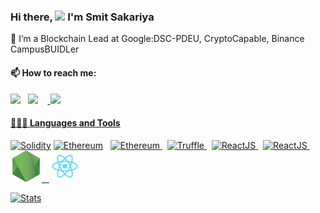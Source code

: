 ### Hi there,   <img src="https://github.com/sciencepal/sciencepal/blob/master/assets/Hi.gif" width="29px"> I'm Smit Sakariya
<!-- [![Visits Badge](https://badges.pufler.dev/visits/smit-1923/smit-1923)](https://badges.pufler.dev/visits/smit-1923/smit-1923) -->


 
👯 I’m a Blockchain Lead at Google:DSC-PDEU, CryptoCapable, Binance CampusBUIDLer
 #### 📫 How to reach me:

[<img src="https://img.icons8.com/color/48/000000/twitter.png" width="3.5%"/>](https://twitter.com/SmitSakariya)  &nbsp; [<img src="https://img.icons8.com/color/48/000000/linkedin.png" width="3.5%"/>](https://www.linkedin.com/in/smitsakariya/)
 &nbsp; &nbsp;<a href="mailto:smitsakariya2001@gmail.com"> <img src="https://img.icons8.com/fluent/48/000000/gmail.png" width="3.5%"/>

 

#### 👨🏻‍💻 Languages and Tools <br />
<p align="right"> 

<a href="https://soliditylang.org/" target="_blank"><img src="https://icons-for-free.com/iconfiles/png/512/vscode+icons+type+light+solidity-1324451369192236256.png" alt="Solidity" width="50" height="50"></img></a> 
<a href="https://ethereum.org/en/" target="_blank"><img src="https://toppng.com/uploads/preview/innovationhere-is-a-png-file-i-designed-of-ethereum-ethereum-logo-11563061039k7z95jc7md.png" alt="Ethereum" width="50" height="50"></img></a>  &nbsp;
<a href="https://web3js.readthedocs.io/en/v1.5.2/" target="_blank"><img src="https://miro.medium.com/max/1400/1*2GHi9FwnyA5UTJpcxPSG7A.jpeg" alt="Ethereum" width="50" height="50"></img> </a>  &nbsp;
<a href="https://trufflesuite.com/" target="_blank"><img src="https://trufflesuite.com/assets/logo.png" alt="Truffle" width="50" height="50"></img> </a>  &nbsp;
<a href="https://reactjs.org/" target="_blank"><img src="https://cryptologos.cc/logos/polygon-matic-logo.png" alt="ReactJS" width="50" height="50"></img> </a> &nbsp;
<a href="https://reactjs.org/" target="_blank"><img src="https://seeklogo.com/images/H/hardhat-logo-888739EBB4-seeklogo.com.png" alt="ReactJS" width="60" height="50"></img> </a>&nbsp; 
<a href="https://nodejs.org/en/" target="_blank"><img src="https://raw.githubusercontent.com/github/explore/80688e429a7d4ef2fca1e82350fe8e3517d3494d/topics/nodejs/nodejs.png" alt="NodeJS" width="50" height="50"> </img> &nbsp;
<a href="https://reactjs.org/" target="_blank"><img src="https://raw.githubusercontent.com/github/explore/80688e429a7d4ef2fca1e82350fe8e3517d3494d/topics/react/react.png" alt="ReactJS" width="50" height="50"></img> </a> 
</p>
  
<!--
**smit-1923/smit-1923** is a ✨ _special_ ✨ repository because its `README.md` (this file) appears on your GitHub profile.

Here are some ideas to get you started:

- 🔭 
- 🌱 I’m currently learning 
- 
- 🤔 I’m looking for help with ...
- 💬 Ask me about ...
- 📫 How to reach me: ...
- 😄 Pronouns: He/Him
- ⚡ Fun fact: ...
-->

[![Stats](https://github-readme-stats.vercel.app/api?username=smit-1923&show_icons=true&title_color=fff&icon_color=79ff97&text_color=9f9f9f&bg_color=151515&count_private=true)](https://github-readme-stats.vercel.app/api?username=smit-1923&show_icons=true&theme=radical)&nbsp; &nbsp; &nbsp; &nbsp; &nbsp; &nbsp; &nbsp; &nbsp; &nbsp; &nbsp; 
